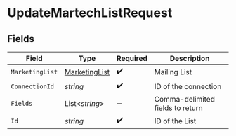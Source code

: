 # UpdateMartechListRequest


## Fields

| Field                                                     | Type                                                      | Required                                                  | Description                                               |
| --------------------------------------------------------- | --------------------------------------------------------- | --------------------------------------------------------- | --------------------------------------------------------- |
| `MarketingList`                                           | [MarketingList](../../Models/Components/MarketingList.md) | :heavy_check_mark:                                        | Mailing List                                              |
| `ConnectionId`                                            | *string*                                                  | :heavy_check_mark:                                        | ID of the connection                                      |
| `Fields`                                                  | List<*string*>                                            | :heavy_minus_sign:                                        | Comma-delimited fields to return                          |
| `Id`                                                      | *string*                                                  | :heavy_check_mark:                                        | ID of the List                                            |